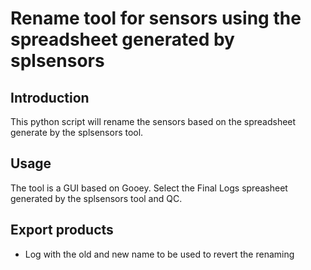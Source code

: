 # Rename tool for sensors using the spreadsheet generated by splsensors

## Introduction

This python script will rename the sensors based on the spreadsheet generate by the splsensors tool.

## Usage

The tool is a GUI based on Gooey. Select the Final Logs spreasheet generated by the splsensors tool and QC.

## Export products

+ Log with the old and new name to be used to revert the renaming
